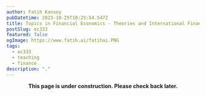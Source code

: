 ```yaml
---
author: Fatih Kansoy
pubDatetime: 2023-10-25T10:25:54.547Z
title: Topics in Financial Economics - Theories and International Finance
postSlug: ec333
featured: false
ogImage: https://www.fatih.ai/fatihai.PNG
tags:
  - ec333
  - teaching
  - finance
description: "."
---
```


<div align="center">

**This page is under construction. Please check back later.**

</div>
